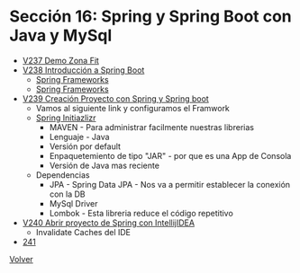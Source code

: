 # Sección 16: Spring y Spring Boot con Java y MySql
* [V237 Demo Zona Fit](V237_Demo_Zona_Fit/Docs/Arquitectura.jpg)
* [V238 Introducción a Spring Boot](V238_Introduccion_a_Spring_y_Spring_Boot/Docs/)
    * [Spring Frameworks](V238_Introduccion_a_Spring_y_Spring_Boot/Docs/introduccion_Spring.jpg)
    * [Spring Frameworks](V238_Introduccion_a_Spring_y_Spring_Boot/Docs/spring-boot.jpg)
* [V239 Creación Proyecto con Spring y Spring boot](239_Creación_Proyecto_con_Spring_y_Spring_Boot)
    - Vamos al siguiente link y configuramos el Framwork
    * [Spring Initiazlizr](https://start.spring.io/)
        - MAVEN - Para administrar facilmente nuestras librerias
        - Lenguaje - Java
        - Versión por default
        - Enpaquetemiento de tipo "JAR" - por que es una App de Consola
        - Versión de Java mas reciente
    * Dependencias
        - JPA - Spring Data JPA - Nos va a permitir establecer la conexión con la DB
        - MySql Driver
        - Lombok - Esta libreria reduce el código repetitivo
* [V240 Abrir proyecto de Spring con IntellijIDEA]()
    * Invalidate Caches del IDE
* [241]()

[Volver](../)